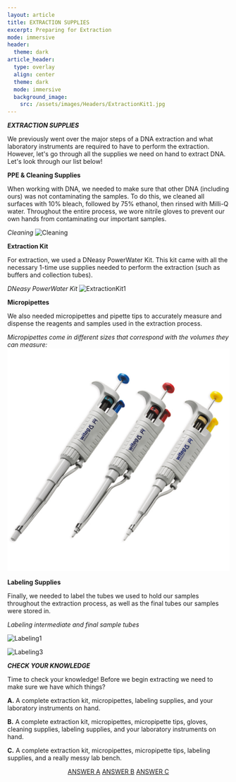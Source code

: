 ```yaml
---
layout: article
title: EXTRACTION SUPPLIES
excerpt: Preparing for Extraction
mode: immersive
header:
  theme: dark
article_header:
  type: overlay
  align: center
  theme: dark
  mode: immersive
  background_image:
    src: /assets/images/Headers/ExtractionKit1.jpg
---
```


***EXTRACTION SUPPLIES***

We previously went over the major steps of a DNA extraction and what laboratory instruments are required to have to perform the extraction. However, let's go through all the supplies we need on hand to extract DNA. Let's look through our list below!

**PPE & Cleaning Supplies**

When working with DNA, we needed to make sure that other DNA (including ours) was not contaminating the samples. To do this, we cleaned all surfaces with 10% bleach, followed by 75% ethanol, then rinsed with Milli-Q water. Throughout the entire process, we wore nitrile gloves to prevent our own hands from contaminating our important samples. 

*Cleaning*
![Cleaning](/assets/images/BIG-EXT/Cleaning1.jpg)  


**Extraction Kit**   

For extraction, we used a DNeasy PowerWater Kit. This kit came with all the necessary 1-time use supplies needed to perform the extraction (such as buffers and collection tubes).

*DNeasy PowerWater Kit*
![ExtractionKit1](/assets/images/BIG-EXT/ExtractionKit1.jpg)  


**Micropipettes**

We also needed micropipettes and pipette tips to accurately measure and dispense the reagents and samples used in the extraction process. 

*Micropipettes come in different sizes that correspond with the volumes they can measure:*
![Micropipette1](/assets/images/Micropipette1.jpeg)  


**Labeling Supplies**  

Finally, we needed to label the tubes we used to hold our samples throughout the extraction process, as well as the final tubes our samples were stored in. 

*Labeling intermediate and final sample tubes*

![Labeling1](/assets/images/BIG-EXT/Labeling1.jpg)  

![Labeling3](/assets/images/BIG-EXT/Labeling3.jpg)    



***CHECK YOUR KNOWLEDGE***

Time to check your knowledge! Before we begin extracting we need to make sure we have which things?

**A.** A complete extraction kit, micropipettes, labeling supplies, and your laboratory instruments on hand.

**B.**  A complete extraction kit, micropipettes, micropipette tips, gloves, cleaning supplies, labeling supplies, and your laboratory instruments on hand.

**C.** A complete extraction kit, micropipettes, micropipette tips, labeling supplies, and a really messy lab bench.



<p align="center">
<a class="button button--outline-primary button--pill" href="Extract2">ANSWER A</a> <a class="button button--outline-primary button--pill" href="Extract1">ANSWER B</a> <a class="button button--outline-primary button--pill" href="Extract2">ANSWER C</a></p>

